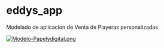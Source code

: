 # eddys_app

Modelado de aplicacion de Venta de Playeras personalizadas

[![Modelo-Papelydigital.png](https://i.postimg.cc/gkrBXmys/Modelo-Papelydigital.png)](https://postimg.cc/9r5Bs3nw)

